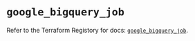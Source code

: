# `google_bigquery_job`

Refer to the Terraform Registory for docs: [`google_bigquery_job`](https://registry.terraform.io/providers/hashicorp/google/4.83.0/docs/resources/bigquery_job).
